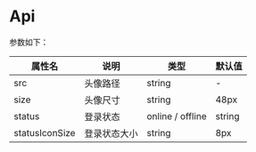 # Api

参数如下：

| 属性名         | 说明         | 类型             | 默认值 |
| -------------- | ------------ | ---------------- | ------ |
| src            | 头像路径     | string           | -      |
| size           | 头像尺寸     | string           | 48px   |
| status         | 登录状态     | online / offline | string |
| statusIconSize | 登录状态大小 | string           | 8px    |

